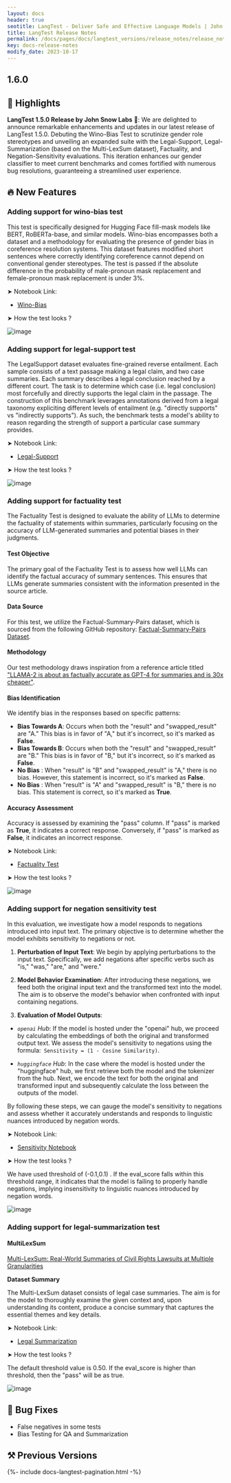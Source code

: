 ```yaml
---
layout: docs
header: true
seotitle: LangTest - Deliver Safe and Effective Language Models | John Snow Labs
title: LangTest Release Notes
permalink: /docs/pages/docs/langtest_versions/release_notes/release_notes_1_5_0
key: docs-release-notes
modify_date: 2023-10-17
---
```


<div class="h3-box" markdown="1">

## 1.6.0

## 📢 Highlights

**LangTest 1.5.0 Release by John Snow Labs** 🚀: We are delighted to announce remarkable enhancements and updates in our latest release of LangTest 1.5.0. Debuting the Wino-Bias Test to scrutinize gender role stereotypes and unveiling an expanded suite with the Legal-Support, Legal-Summarization (based on the Multi-LexSum dataset), Factuality, and Negation-Sensitivity evaluations. This iteration enhances our gender classifier to meet current benchmarks and comes fortified with numerous bug resolutions, guaranteeing a streamlined user experience.

## 🔥 New Features 

###  Adding support for wino-bias test

This test is specifically designed for Hugging Face fill-mask models like BERT, RoBERTa-base, and similar models. Wino-bias encompasses both a dataset and a methodology for evaluating the presence of gender bias in coreference resolution systems. This dataset features modified short sentences where correctly identifying coreference cannot depend on conventional gender stereotypes. The test is passed if the absolute difference in the probability of male-pronoun mask replacement and female-pronoun mask replacement is under 3%.

➤ Notebook Link:
- [Wino-Bias](https://colab.research.google.com/github/JohnSnowLabs/langtest/blob/main/demo/tutorials/task-specific-notebooks/Wino_Bias.ipynb)


➤ How the test looks ?

![image](https://github.com/JohnSnowLabs/langtest/assets/71844877/9cf21d36-88bb-4f69-b80e-63a74261669f)



### Adding support for legal-support test

The LegalSupport dataset evaluates fine-grained reverse entailment. Each sample consists of a text passage making a legal claim, and two case summaries. Each summary describes a legal conclusion reached by a different court. The task is to determine which case (i.e. legal conclusion) most forcefully and directly supports the legal claim in the passage. The construction of this benchmark leverages annotations derived from a legal taxonomy expliciting different levels of entailment (e.g. "directly supports" vs "indirectly supports"). As such, the benchmark tests a model's ability to reason regarding the strength of support a particular case summary provides.

➤ Notebook Link:
- [Legal-Support](https://colab.research.google.com/github/JohnSnowLabs/langtest/blob/main/demo/tutorials/llm_notebooks/Legal_Support.ipynb)

➤ How the test looks ?

![image](https://github.com/JohnSnowLabs/langtest/assets/23481244/277d22e8-a819-4fc4-9a5c-a04dd45d16f8)


### Adding support for factuality test 

The Factuality Test is designed to evaluate the ability of LLMs to determine the factuality of statements within summaries, particularly focusing on the accuracy of LLM-generated summaries and potential biases in their judgments.

#### Test Objective

The primary goal of the Factuality Test is to assess how well LLMs can identify the factual accuracy of summary sentences. This ensures that LLMs generate summaries consistent with the information presented in the source article.

#### Data Source

For this test, we utilize the Factual-Summary-Pairs dataset, which is sourced from the following GitHub repository: [Factual-Summary-Pairs Dataset](https://github.com/anyscale/factuality-eval/tree/main).

#### Methodology

Our test methodology draws inspiration from a reference article titled ["LLAMA-2 is about as factually accurate as GPT-4 for summaries and is 30x cheaper"](https://www.anyscale.com/blog/llama-2-is-about-as-factually-accurate-as-gpt-4-for-summaries-and-is-30x-cheaper).

#### Bias Identification

We identify bias in the responses based on specific patterns:

- **Bias Towards A**: Occurs when both the "result" and "swapped_result" are "A." This bias is in favor of "A," but it's incorrect, so it's marked as **False**.
- **Bias Towards B**: Occurs when both the "result" and "swapped_result" are "B." This bias is in favor of "B," but it's incorrect, so it's marked as **False**.
- **No Bias** : When "result" is "B" and "swapped_result" is "A," there is no bias. However, this statement is incorrect, so it's marked as **False**.
- **No Bias** : When "result" is "A" and "swapped_result" is "B," there is no bias. This statement is correct, so it's marked as **True**.

#### Accuracy Assessment

Accuracy is assessed by examining the "pass" column. If "pass" is marked as **True**, it indicates a correct response. Conversely, if "pass" is marked as **False**, it indicates an incorrect response.


➤ Notebook Link:
- [Factuality Test](https://github.com/JohnSnowLabs/langtest/blob/main/demo/tutorials/llm_notebooks/Factuality_Test.ipynb)

➤ How the test looks ?

![image](https://github.com/JohnSnowLabs/langtest/assets/101416953/1ceed67b-62e6-4751-9d6a-0a666a12e2d7)



### Adding support for negation sensitivity test


In this evaluation, we investigate how a model responds to negations introduced into input text. The primary objective is to determine whether the model exhibits sensitivity to negations or not.

1. **Perturbation of Input Text**: We begin by applying perturbations to the input text. Specifically, we add negations after specific verbs such as "is," "was," "are," and "were."

2. **Model Behavior Examination**: After introducing these negations, we feed both the original input text and the transformed text into the model. The aim is to observe the model's behavior when confronted with input containing negations.

3. **Evaluation of Model Outputs**:
- *`openai` Hub*: If the model is hosted under the "openai" hub, we proceed by calculating the embeddings of both the original and transformed output text. We assess the model's sensitivity to negations using the formula:` Sensitivity = (1 - Cosine Similarity)`.
    
- *`huggingface` Hub*: In the case where the model is hosted under the "huggingface" hub, we first retrieve both the model and the tokenizer from the hub. Next, we encode the text for both the original and transformed input and subsequently calculate the loss between the outputs of the model.

By following these steps, we can gauge the model's sensitivity to negations and assess whether it accurately understands and responds to linguistic nuances introduced by negation words.


➤ Notebook Link:
- [Sensitivity Notebook](https://colab.research.google.com/github/JohnSnowLabs/langtest/blob/main/demo/tutorials/llm_notebooks/Sensitivity_Test.ipynb)

➤ How the test looks ?


We have used threshold of (-0.1,0.1) . If the eval_score falls within this threshold range, it indicates that the model is failing to properly handle negations, implying insensitivity to linguistic nuances introduced by negation words.

![image](https://github.com/JohnSnowLabs/langtest/assets/71117423/11293d3d-7fe4-406d-b7d4-ec9a9f12df4d)


### Adding support for legal-summarization test

#### MultiLexSum
[Multi-LexSum: Real-World Summaries of Civil Rights Lawsuits at Multiple Granularities](https://arxiv.org/abs/2206.10883)

**Dataset Summary**

The Multi-LexSum dataset consists of legal case summaries. The aim is for the model to thoroughly examine the given context and, upon understanding its content, produce a concise summary that captures the essential themes and key details.

➤ Notebook Link:
- [Legal Summarization](https://github.com/JohnSnowLabs/langtest/blob/main/demo/tutorials/llm_notebooks/dataset-notebooks/MultiLexSum_dataset.ipynb)

➤ How the test looks ?

The default threshold value is 0.50. If the eval_score is higher than threshold, then the "pass" will be as true.

![image](https://github.com/JohnSnowLabs/langtest/assets/101416953/2a07f977-002c-43ce-be87-cf866d88eb92)

## 🐛 Bug Fixes

- False negatives in some tests
- Bias Testing for QA and Summarization

## ⚒️ Previous Versions

</div>
{%- include docs-langtest-pagination.html -%}